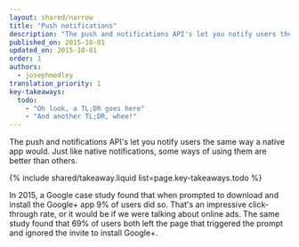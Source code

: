 ```yaml
---
layout: shared/narrow
title: "Push notifications"
description: "The push and notifications API's let you notify users the same way a native app would. Just like native notifications, some ways of using them are better than others."
published_on: 2015-10-01
updated_on: 2015-10-01
order: 1
authors:
  - josephmedley
translation_priority: 1
key-takeaways:
  todo:
    - "Oh look, a TL;DR goes here"
    - "And another TL;DR, whee!"
---
```


<p class="intro">
The push and notifications API's let you notify users the same way a native app would. Just like native notifications, some ways of using them are better than others.
</p>

{% include shared/takeaway.liquid list=page.key-takeaways.todo %}

In 2015, a Google case study found that when prompted to download and install the Google+ app 9% of users did so. That's an impressive click-through rate, or it would be if we were talking about online ads. The same study found that 69% of users both left the page that triggered the prompt and ignored the invite to install Google+.

